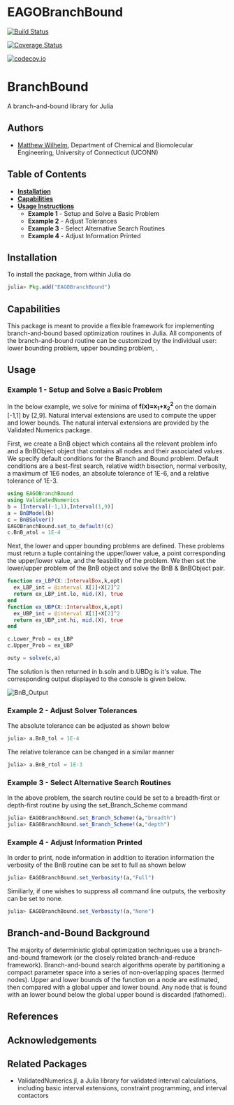 # EAGOBranchBound

[![Build Status](https://travis-ci.org/mewilhel/EAGOBranchBound.jl.svg?branch=master)](https://travis-ci.org/mewilhel/EAGOBranchBound.jl)

[![Coverage Status](https://coveralls.io/repos/mewilhel/EAGOBranchBound.jl/badge.svg?branch=master&service=github)](https://coveralls.io/github/mewilhel/EAGOBranchBound.jl?branch=master)

[![codecov.io](http://codecov.io/github/mewilhel/EAGOBranchBound.jl/coverage.svg?branch=master)](http://codecov.io/github/mewilhel/EAGOBranchBound.jl?branch=master)

# BranchBound
A branch-and-bound library for Julia

## Authors
- [Matthew Wilhelm](httppsor.uconn.eduour-team), Department of Chemical and Biomolecular Engineering,  University of Connecticut (UCONN)

## Table of Contents
- [**Installation**](#installation)
- [**Capabilities**](#capabilities)
- [**Usage Instructions**](#usage)
  - **Example 1** - Setup and Solve a Basic Problem
  - **Example 2** - Adjust Tolerances
  - **Example 3** - Select Alternative Search Routines
  - **Example 4** - Adjust Information Printed

## Installation
To install the package, from within Julia do

```julia
julia> Pkg.add("EAGOBranchBound")
```

## Capabilities
This package is meant to provide a flexible framework for implementing branch-and-bound based optimization routines in Julia. All components of the branch-and-bound routine can be customized by the individual user: lower bounding problem, upper bounding problem, .
## Usage
### Example 1 - Setup and Solve a Basic Problem
In the below example, we solve for minima of **f(x)=x<sub>1</sub>+x<sub>2</sub><sup>2</sup>** on the domain [-1,1] by [2,9]. Natural interval extensions are used to compute the upper and lower bounds. The natural interval extensions are provided by the Validated Numerics package.

First, we create a BnB object which contains all the relevant problem info and a BnBObject object that contains all nodes and their associated values. We specify default conditions for the Branch and Bound problem. Default conditions are a best-first search, relative width bisection, normal verbosity, a maximum of 1E6 nodes, an absolute tolerance of 1E-6, and a relative tolerance of 1E-3.
```julia
using EAGOBranchBound
using ValidatedNumerics
b = [Interval(-1,1),Interval(1,9)]
a = BnBModel(b)
c = BnBSolver()
EAGOBranchBound.set_to_default!(c)
c.BnB_atol = 1E-4
```
Next, the lower and upper bounding problems are defined. These problems must return a tuple containing the upper/lower value, a point corresponding the upper/lower value, and the feasbility of the problem. We then set the lower/upper problem of the BnB object and solve the BnB & BnBObject pair.
```julia
function ex_LBP(X::IntervalBox,k,opt)
  ex_LBP_int = @interval X[1]+X[2]^2
  return ex_LBP_int.lo, mid.(X), true
end
function ex_UBP(X::IntervalBox,k,opt)
  ex_UBP_int = @interval X[1]+X[2]^2
  return ex_UBP_int.hi, mid.(X), true
end

c.Lower_Prob = ex_LBP
c.Upper_Prob = ex_UBP

outy = solve(c,a)
```
The solution is then returned in b.soln and b.UBDg is it's value. The corresponding output displayed to the console is given below.

![BnB_Output](https://github.com/mewilhel/Julia_BnB/blob/master/Documentation/src/BnB_Output.png)

### Example 2 - Adjust Solver Tolerances
The absolute tolerance can be adjusted as shown below
```julia
julia> a.BnB_tol = 1E-4
```
The relative tolerance can be changed in a similar manner
```julia
julia> a.BnB_rtol = 1E-3
```
### Example 3 - Select Alternative Search Routines
In the above problem, the search routine could be set to a breadth-first or depth-first routine by using the set_Branch_Scheme command
```julia
julia> EAGOBranchBound.set_Branch_Scheme!(a,"breadth")
julia> EAGOBranchBound.set_Branch_Scheme!(a,"depth")
```
### Example 4 - Adjust Information Printed
In order to print, node information in addition to iteration information the verbosity of the BnB routine can be set to full as shown below
```julia
julia> EAGOBranchBound.set_Verbosity!(a,"Full")
```
Similiarly, if one wishes to suppress all command line outputs, the verbosity can be set to none.
```julia
julia> EAGOBranchBound.set_Verbosity!(a,"None")
```

## Branch-and-Bound Background
The majority of deterministic global optimization techniques use a branch-and-bound framework (or the closely related branch-and-reduce framework). Branch-and-bound search algorithms operate by partitioning a compact parameter space into a series of non-overlapping spaces (termed nodes). Upper and lower bounds of the function on a node are estimated, then compared with a global upper and lower bound. Any node that is found with an lower bound below the global upper bound is discarded (fathomed).

## References

## Acknowledgements

## Related Packages
- ValidatedNumerics.jl, a Julia library for validated interval calculations, including basic interval extensions, constraint programming, and interval contactors

